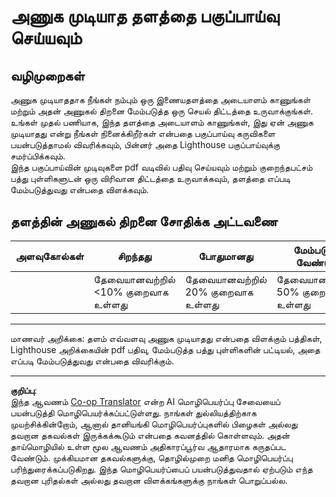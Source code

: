 <!--
CO_OP_TRANSLATOR_METADATA:
{
  "original_hash": "a258597a194e77d4fd469b3cd976b29e",
  "translation_date": "2025-10-11T11:52:12+00:00",
  "source_file": "1-getting-started-lessons/3-accessibility/assignment.md",
  "language_code": "ta"
}
-->
# அணுக முடியாத தளத்தை பகுப்பாய்வு செய்யவும்

## வழிமுறைகள்

அணுக முடியாததாக நீங்கள் நம்பும் ஒரு இணையதளத்தை அடையாளம் காணுங்கள் மற்றும் அதன் அணுகல் திறனை மேம்படுத்த ஒரு செயல் திட்டத்தை உருவாக்குங்கள்.  
உங்கள் முதல் பணியாக, இந்த தளத்தை அடையாளம் காணுங்கள், இது ஏன் அணுக முடியாதது என்று நீங்கள் நினைக்கிறீர்கள் என்பதை பகுப்பாய்வு கருவிகளை பயன்படுத்தாமல் விவரிக்கவும், பின்னர் அதை Lighthouse பகுப்பாய்வுக்கு சமர்ப்பிக்கவும்.  
இந்த பகுப்பாய்வின் முடிவுகளை pdf வடிவில் பதிவு செய்யவும் மற்றும் குறைந்தபட்சம் பத்து புள்ளிகளுடன் ஒரு விரிவான திட்டத்தை உருவாக்கவும், தளத்தை எப்படி மேம்படுத்துவது என்பதை விளக்கவும்.

## தளத்தின் அணுகல் திறனை சோதிக்க அட்டவணை

| அளவுகோல்கள் | சிறந்தது | போதுமானது | மேம்படுத்த வேண்டும் |
|--------------|----------|-----------|---------------------|
|              | தேவையானவற்றில் <10% குறைவாக உள்ளது | தேவையானவற்றில் 20% குறைவாக உள்ளது | தேவையானவற்றில் 50% குறைவாக உள்ளது |

----
மாணவர் அறிக்கை: தளம் எவ்வளவு அணுக முடியாதது என்பதை விளக்கும் பத்திகள், Lighthouse அறிக்கையின் pdf பதிவு, மேம்படுத்த பத்து புள்ளிகளின் பட்டியல், அதை எப்படி மேம்படுத்துவது என்பதை விவரிக்கும்.

---

**குறிப்பு**:  
இந்த ஆவணம் [Co-op Translator](https://github.com/Azure/co-op-translator) என்ற AI மொழிபெயர்ப்பு சேவையைப் பயன்படுத்தி மொழிபெயர்க்கப்பட்டுள்ளது. நாங்கள் துல்லியத்திற்காக முயற்சிக்கின்றோம், ஆனால் தானியங்கி மொழிபெயர்ப்புகளில் பிழைகள் அல்லது தவறான தகவல்கள் இருக்கக்கூடும் என்பதை கவனத்தில் கொள்ளவும். அதன் தாய்மொழியில் உள்ள மூல ஆவணம் அதிகாரப்பூர்வ ஆதாரமாக கருதப்பட வேண்டும். முக்கியமான தகவல்களுக்கு, தொழில்முறை மனித மொழிபெயர்ப்பு பரிந்துரைக்கப்படுகிறது. இந்த மொழிபெயர்ப்பைப் பயன்படுத்துவதால் ஏற்படும் எந்த தவறான புரிதல்கள் அல்லது தவறான விளக்கங்களுக்கு நாங்கள் பொறுப்பல்ல.